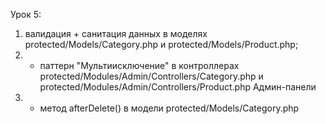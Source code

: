 Урок 5: 
1) валидация + санитация данных в моделях protected/Models/Category.php 
и protected/Models/Product.php;
2) + паттерн "Мультиисключение" в контроллерах protected/Modules/Admin/Controllers/Category.php 
и protected/Modules/Admin/Controllers/Product.php Админ-панели
3) + метод afterDelete() в модели protected/Models/Category.php